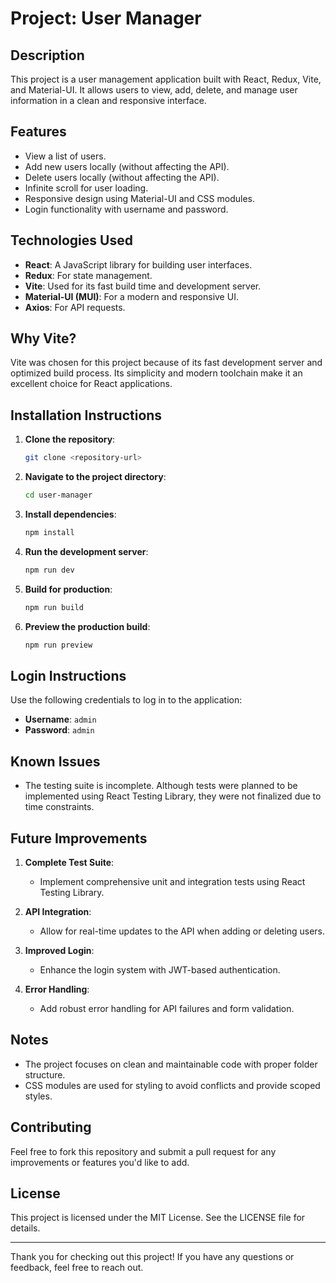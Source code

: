 # Project: User Manager

## Description
This project is a user management application built with React, Redux, Vite, and Material-UI. It allows users to view, add, delete, and manage user information in a clean and responsive interface.

## Features
- View a list of users.
- Add new users locally (without affecting the API).
- Delete users locally (without affecting the API).
- Infinite scroll for user loading.
- Responsive design using Material-UI and CSS modules.
- Login functionality with username and password.

## Technologies Used
- **React**: A JavaScript library for building user interfaces.
- **Redux**: For state management.
- **Vite**: Used for its fast build time and development server.
- **Material-UI (MUI)**: For a modern and responsive UI.
- **Axios**: For API requests.

## Why Vite?
Vite was chosen for this project because of its fast development server and optimized build process. Its simplicity and modern toolchain make it an excellent choice for React applications.

## Installation Instructions
1. **Clone the repository**:
   ```bash
   git clone <repository-url>
   ```

2. **Navigate to the project directory**:
   ```bash
   cd user-manager
   ```

3. **Install dependencies**:
   ```bash
   npm install
   ```

4. **Run the development server**:
   ```bash
   npm run dev
   ```

5. **Build for production**:
   ```bash
   npm run build
   ```

6. **Preview the production build**:
   ```bash
   npm run preview
   ```

## Login Instructions
Use the following credentials to log in to the application:
- **Username**: `admin`
- **Password**: `admin`

## Known Issues
- The testing suite is incomplete. Although tests were planned to be implemented using React Testing Library, they were not finalized due to time constraints.

## Future Improvements
1. **Complete Test Suite**:
    - Implement comprehensive unit and integration tests using React Testing Library.

2. **API Integration**:
    - Allow for real-time updates to the API when adding or deleting users.

3. **Improved Login**:
    - Enhance the login system with JWT-based authentication.

4. **Error Handling**:
    - Add robust error handling for API failures and form validation.

## Notes
- The project focuses on clean and maintainable code with proper folder structure.
- CSS modules are used for styling to avoid conflicts and provide scoped styles.

## Contributing
Feel free to fork this repository and submit a pull request for any improvements or features you'd like to add.

## License
This project is licensed under the MIT License. See the LICENSE file for details.

---
Thank you for checking out this project! If you have any questions or feedback, feel free to reach out.